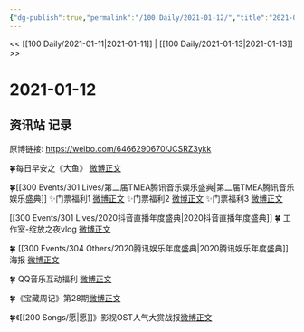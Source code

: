 ```yaml
---
{"dg-publish":true,"permalink":"/100 Daily/2021-01-12/","title":"2021-01-12","created":"2023-04-08T20:51:39.053+08:00","updated":"2023-04-08T20:52:41.630+08:00"}
---
```



<< [[100 Daily/2021-01-11\|2021-01-11]] | [[100 Daily/2021-01-13\|2021-01-13]] >>

# 2021-01-12

## 资讯站 记录

原博链接: https://weibo.com/6466290670/JCSRZ3ykk

🍀每日早安之《大鱼》 [微博正文](https://m.weibo.cn/6466290670/4592444533901430)

🍀[[300 Events/301 Lives/第二届TMEA腾讯音乐娱乐盛典\|第二届TMEA腾讯音乐娱乐盛典]]
✨门票福利1 [微博正文](https://m.weibo.cn/6466290670/4592558724096521)
✨门票福利2 [微博正文](https://m.weibo.cn/6466290670/4592669144124419)
✨门票福利3 [微博正文](https://m.weibo.cn/6466290670/4592669752044006)

[[300 Events/301 Lives/2020抖音直播年度盛典\|2020抖音直播年度盛典]]
🍀 工作室-绽放之夜vlog [微博正文](https://m.weibo.cn/6466290670/4592544477093905)

🍀 [[300 Events/304 Others/2020腾讯娱乐年度盛典\|2020腾讯娱乐年度盛典]]海报 [微博正文](https://m.weibo.cn/6466290670/4592524868196347)

🍀 QQ音乐互动福利 [微博正文](https://m.weibo.cn/6466290670/4592515463774539)

🍀《宝藏周记》第28期[微博正文](https://m.weibo.cn/6466290670/4592699241405864)

🍀《[[200 Songs/愿\|愿]]》影视OST人气大赏战报[微博正文](https://m.weibo.cn/6466290670/4592566252863817)
